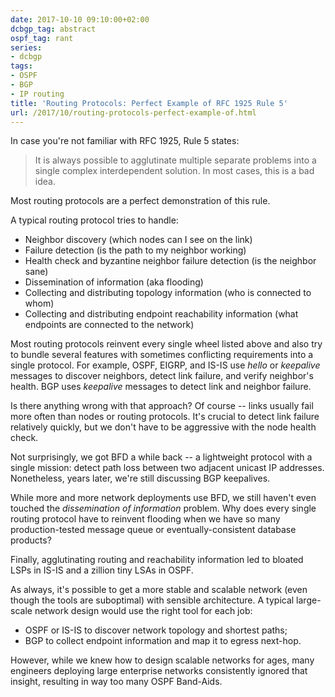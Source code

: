 ```yaml
---
date: 2017-10-10 09:10:00+02:00
dcbgp_tag: abstract
ospf_tag: rant
series:
- dcbgp
tags:
- OSPF
- BGP
- IP routing
title: 'Routing Protocols: Perfect Example of RFC 1925 Rule 5'
url: /2017/10/routing-protocols-perfect-example-of.html
---
```

In case you're not familiar with RFC 1925, Rule 5 states:

> It is always possible to agglutinate multiple separate problems into a single complex interdependent solution. In most cases, this is a bad idea.

Most routing protocols are a perfect demonstration of this rule.
<!--more-->
A typical routing protocol tries to handle:

-   Neighbor discovery (which nodes can I see on the link)
-   Failure detection (is the path to my neighbor working)
-   Health check and byzantine neighbor failure detection (is the neighbor sane)
-   Dissemination of information (aka flooding)
-   Collecting and distributing topology information (who is connected to whom)
-   Collecting and distributing endpoint reachability information (what endpoints are connected to the network)

Most routing protocols reinvent every single wheel listed above and also try to bundle several features with sometimes conflicting requirements into a single protocol. For example, OSPF, EIGRP, and IS-IS use *hello* or *keepalive* messages to discover neighbors, detect link failure, and verify neighbor's health. BGP uses *keepalive* messages to detect link and neighbor failure.

Is there anything wrong with that approach? Of course -- links usually fail more often than nodes or routing protocols. It's crucial to detect link failure relatively quickly, but we don't have to be aggressive with the node health check.

Not surprisingly, we got BFD a while back -- a lightweight protocol with a single mission: detect path loss between two adjacent unicast IP addresses. Nonetheless, years later, we're still discussing BGP keepalives.

While more and more network deployments use BFD, we still haven't even touched the *dissemination of information* problem. Why does every single routing protocol have to reinvent flooding when we have so many production-tested message queue or eventually-consistent database products?

Finally, agglutinating routing and reachability information led to bloated LSPs in IS-IS and a zillion tiny LSAs in OSPF.

As always, it's possible to get a more stable and scalable network (even though the tools are suboptimal) with sensible architecture. A typical large-scale network design would use the right tool for each job:

-   OSPF or IS-IS to discover network topology and shortest paths;
-   BGP to collect endpoint information and map it to egress next-hop.

However, while we knew how to design scalable networks for ages, many engineers deploying large enterprise networks consistently ignored that insight, resulting in way too many OSPF Band-Aids.
